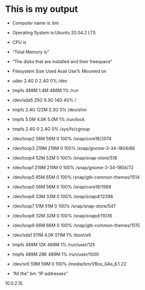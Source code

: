 # **This is my output**

- Computer name is: bm
- Operating System is:Ubuntu 20.04.2 LTS

- CPU is
- “Total Memory is”
- “The disks that are installed and their freespace“
- Filesystem      Size  Used Avail Use% Mounted on
- udev            2.4G     0  2.4G   0% /dev
- tmpfs           489M  1.4M  488M   1% /run
- /dev/sda5        25G  9.3G   14G  40% /
- tmpfs           2.4G  122M  2.3G   5% /dev/shm
- tmpfs           5.0M  4.0K  5.0M   1% /run/lock
- tmpfs           2.4G     0  2.4G   0% /sys/fs/cgroup
- /dev/loop2       56M   56M     0 100% /snap/core18/2074
- /dev/loop3      219M  219M     0 100% /snap/gnome-3-34-1804/66
- /dev/loop4       52M   52M     0 100% /snap/snap-store/518
- /dev/loop1      219M  219M     0 100% /snap/gnome-3-34-1804/72
- /dev/loop5       65M   65M     0 100% /snap/gtk-common-themes/1514
- /dev/loop0       56M   56M     0 100% /snap/core18/1988
- /dev/loop6       33M   33M     0 100% /snap/snapd/12398
- /dev/loop7       51M   51M     0 100% /snap/snap-store/547
- /dev/loop8       32M   32M     0 100% /snap/snapd/11036
- /dev/loop9       66M   66M     0 100% /snap/gtk-common-themes/1515
- /dev/sda1       511M  4.0K  511M   1% /boot/efi
- tmpfs           489M   12K  489M   1% /run/user/125
- tmpfs           489M   28K  489M   1% /run/user/1000
- /dev/sr0         59M   59M     0 100% /media/bm/VBox_GAs_6.1.22
- “All the” bm “IP addresses”

 10.0.2.15